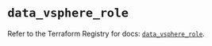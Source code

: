 # `data_vsphere_role`

Refer to the Terraform Registry for docs: [`data_vsphere_role`](https://registry.terraform.io/providers/hashicorp/vsphere/2.8.2/docs/data-sources/role).
